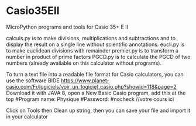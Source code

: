 # Casio35EII
MicroPython programs and tools for Casio 35+ E II

calculs.py is to make divisions, multiplications and subtractions and to display the result on a single line without scientific annotations.
eucli.py is to make euclidean divisions with remainder
premier.py is to transform a number in product of prime factors
PGCD.py is to calculate the PGCD of two numbers (already available on this calculator without programs).

To turn a text file into a readable file format for Casio calculators, you can use the software BIDE https://www.planet-casio.com/Fr/logiciels/voir_un_logiciel_casio.php?showid=118&page=2 
Download it with JAVA 8, open a New Basic Casio program, add this at the top
#Program name: Physique
#Password: <no password>
#nocheck
//votre cours ici

Click on Tools then Clean up string, then you can save your file and import it in your calculator
